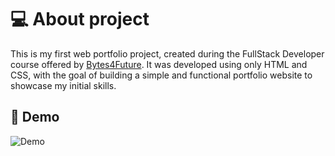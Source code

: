 
# 💻 About project

This is my first web portfolio project, created during the FullStack Developer course offered by [Bytes4Future](https://bytes4future.pt/). It was developed using only HTML and CSS, with the goal of building a simple and functional portfolio website to showcase my initial skills.


## 🎨 Demo

![Demo](https://github.com/user-attachments/assets/dc328d8d-d9f3-4f96-b42c-6945e4a3a9a4)



